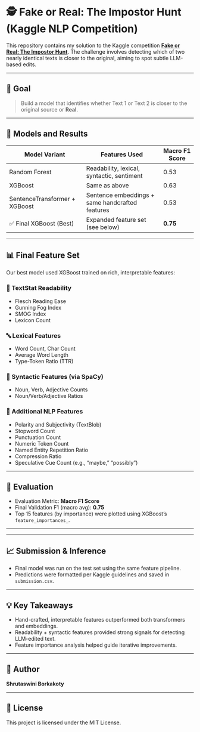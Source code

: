# 🕵️ Fake or Real: The Impostor Hunt (Kaggle NLP Competition)

This repository contains my solution to the Kaggle competition **[Fake or Real: The Impostor Hunt](https://www.kaggle.com/competitions/fake-or-real-the-impostor-hunt)**. The challenge involves detecting which of two nearly identical texts is closer to the original, aiming to spot subtle LLM-based edits.

---

## 🚀 Goal

> Build a model that identifies whether Text 1 or Text 2 is closer to the original source or **Real**.

---

## 🧠 Models and Results

| Model Variant                         | Features Used                                           | Macro F1 Score |
|--------------------------------------|---------------------------------------------------------|----------------|
| Random Forest                        | Readability, lexical, syntactic, sentiment              | 0.53           |
| XGBoost                              | Same as above                                           | 0.63           |
| SentenceTransformer + XGBoost        | Sentence embeddings + same handcrafted features         | 0.53           |
| ✅ Final XGBoost (Best)              | Expanded feature set (see below)                        | **0.75**       |

---

## 📊 Final Feature Set

Our best model used XGBoost trained on rich, interpretable features:

### 🧾 TextStat Readability
- Flesch Reading Ease
- Gunning Fog Index
- SMOG Index
- Lexicon Count

### 🔤 Lexical Features
- Word Count, Char Count
- Average Word Length
- Type-Token Ratio (TTR)

### 🧠 Syntactic Features (via SpaCy)
- Noun, Verb, Adjective Counts
- Noun/Verb/Adjective Ratios

### 🧠 Additional NLP Features
- Polarity and Subjectivity (TextBlob)
- Stopword Count
- Punctuation Count
- Numeric Token Count
- Named Entity Repetition Ratio
- Compression Ratio
- Speculative Cue Count (e.g., “maybe,” “possibly”)

---

## 🧪 Evaluation

- Evaluation Metric: **Macro F1 Score**
- Final Validation F1 (macro avg): **0.75**
- Top 15 features (by importance) were plotted using XGBoost’s `feature_importances_`.

---


---

## 📈 Submission & Inference

- Final model was run on the test set using the same feature pipeline.
- Predictions were formatted per Kaggle guidelines and saved in `submission.csv`.

---

## 💡 Key Takeaways

- Hand-crafted, interpretable features outperformed both transformers and embeddings.
- Readability + syntactic features provided strong signals for detecting LLM-edited text.
- Feature importance analysis helped guide iterative improvements.

---

## 📎 Author

**Shrutaswini Borkakoty**  


---

## 📘 License

This project is licensed under the MIT License.


